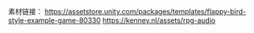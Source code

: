 素材链接：
https://assetstore.unity.com/packages/templates/flappy-bird-style-example-game-80330
https://kenney.nl/assets/rpg-audio
